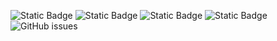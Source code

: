 ![Static Badge](https://img.shields.io/badge/blacklists-60-000000) ![Static Badge](https://img.shields.io/badge/blacklisted-2874451-cc0000) ![Static Badge](https://img.shields.io/badge/whitelisted-2242-00CC00) ![Static Badge](https://img.shields.io/badge/streaming_blacklist-28106-000000) ![GitHub issues](https://img.shields.io/github/issues/fabriziosalmi/blacklists)
